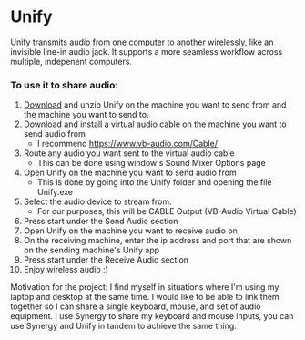 # Unify
Unify transmits audio from one computer to another wirelessly, like an invisible line-in audio jack. It supports a more seamless workflow across multiple, indepenent computers.

### To use it to share audio:
1. [Download](http://www.jeffblack.info/demos/Unify.zip) and unzip Unify on the machine you want to send from and the machine you want to send to.
2. Download and install a virtual audio cable on the machine you want to send audio from
    * I recommend https://www.vb-audio.com/Cable/
3. Route any audio you want sent to the virtual audio cable
    * This can be done using window's Sound Mixer Options page
4. Open Unify on the machine you want to send audio from
    * This is done by going into the Unify folder and opening the file Unify.exe
5. Select the audio device to stream from.
    * For our purposes, this will be CABLE Output (VB-Audio Virtual Cable)
6. Press start under the Send Audio section
7. Open Unify on the machine you want to receive audio on
8. On the receiving machine, enter the ip address and port that are shown on the sending machine's Unify app
9. Press start under the Receive Audio section
10. Enjoy wireless audio :)

Motivation for the project: I find myself in situations where I'm using my laptop and desktop at the same time. I would like to be able to link them together so I can share a single keyboard, mouse, and set of audio equipment. I use Synergy to share my keyboard and mouse inputs, you can use Synergy and Unify in tandem to achieve the same thing.
